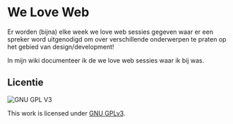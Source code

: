 # We Love Web

Er worden (bijna) elke week we love web sessies gegeven waar er een spreker word uitgenodigd om over verschillende onderwerpen te praten op het gebied van design/development!

In mijn wiki documenteer ik de we love web sessies waar ik bij was. 


## Licentie

![GNU GPL V3](https://www.gnu.org/graphics/gplv3-127x51.png)

This work is licensed under [GNU GPLv3](./LICENSE).
